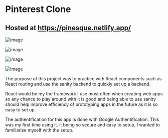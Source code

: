 # Pinterest Clone

Hosted at https://pinesque.netlify.app/
-----
![image](https://user-images.githubusercontent.com/63365669/148823766-166a13d3-527c-4570-a6f9-30a5fd604f42.png)

![image](https://user-images.githubusercontent.com/63365669/148823407-813932f3-68ef-4473-98c2-c57781431fb6.png)

![image](https://user-images.githubusercontent.com/63365669/148823620-273c8946-7115-4716-9dfb-079a9b7e4d7f.png)

![image](https://user-images.githubusercontent.com/63365669/148823889-02e8f457-3d4f-486e-bd96-2ede41b4e706.png)

The purpose of this project was to practice with React components such as React routing and use the sanity backend to quickly set up a backend.

React would be my the framework I use most often when creating web apps so any chance to play around with it is good and 
being able to use sanity should help improve efficiency of prototyping apps in the future as it is so easy to set up.

The authentification for this app is done with Google Authentification. This was my first time using it. it being so secure and easy to setup, I wanted to familiarise myself with the setup.
